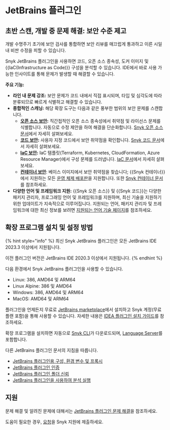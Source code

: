 # JetBrains 플러그인

## **초반 스캔, 개발 중 문제 해결: 보안 수준 제고**

개발 수명주기 초기에 보안 검사를 통합하면 보안 리뷰를 매끄럽게 통과하고 이른 시일 내 비싼 수정을 피할 수 있습니다.

Snyk JetBrains 플러그인을 사용하면 코드, 오픈 소스 종속성, 도커 이미지 및 {{IaC(Infrastructure as Code)}} 구성을 분석할 수 있습니다. IDE에서 바로 사용 가능한 인사이트를 통해 문제가 발생할 때 해결할 수 있습니다.

**주요 기능:**

- **라인 내 문제 강조:** 보안 문제가 코드 내에서 직접 표시되며, 타입 및 심각도에 따라 분류되므로 빠르게 식별하고 해결할 수 있습니다.
- **종합적인 스캐닝:** 해당 확장 도구는 다음과 같은 풍부한 범위의 보안 문제를 스캔합니다.
  - [**오픈 소스 보안**](https://snyk.io/product/open-source-security-management/)**:** 직간접적인 오픈 소스 종속성에서 취약점 및 라이선스 문제를 식별합니다. 자동으로 수정 제안을 하여 해결을 단순화합니다. [Snyk 오픈 소스 문서](https://docs.snyk.io/scan-using-snyk/snyk-open-source)에서 자세히 살펴보세요.
  - [**코드 보안**](https://snyk.io/product/snyk-code/)**:** 사용자 지정 코드에서 보안 취약점을 확인합니다. [Snyk 코드 문서](https://docs.snyk.io/scan-using-snyk/snyk-code)에서 자세히 살펴보세요.
  - [**IaC 보안**](https://snyk.io/product/infrastructure-as-code-security/)**:** IaC 템플릿(Terraform, Kubernetes, CloudFormation, Azure Resource Manager)에서 구성 문제를 드러냅니다. [IaC 문서](https://docs.snyk.io/scan-using-snyk/snyk-iac)에서 자세히 살펴보세요.
  - [**컨테이너 보안**](https://snyk.io/product/container-vulnerability-management/): 베이스 이미지에서 보안 취약점을 찾습니다; {{Snyk 컨테이너}}에서 지원하는 모든 [운영 체제 배포판](https://docs.snyk.io/scan-using-snyk/snyk-container/how-snyk-container-works/operating-system-distributions-supported-by-snyk-container)을 지원합니다. 또한 [Snyk 컨테이너 문서](https://docs.snyk.io/scan-using-snyk/snyk-container)를 참조하세요.
- **다양한 언어 및 프레임워크 지원:** {{Snyk 오픈 소스}} 및 {{Snyk 코드}}는 다양한 패키지 관리자, 프로그래밍 언어 및 프레임워크를 지원하며, 최신 기술을 지원하기 위한 업데이트가 지속적으로 이루어집니다. 지원되는 언어, 패키지 관리자 및 프레임워크에 대한 최신 정보를 보려면 [지원되는 언어 기술 페이지](https://docs.snyk.io/supported-languages-package-managers-and-frameworks)를 참조하세요.

## 확장 프로그램 설치 및 설정 방법

{% hint style="info" %}
최신 Snyk JetBrains 플러그인은 모든 JetBrains IDE 2023.3 이상에서 지원됩니다.

이전 플러그인 버전은 JetBrains IDE 2020.3 이상에서 지원됩니다.
{% endhint %}

다음 환경에서 Snyk JetBrains 플러그인을 사용할 수 있습니다.

- Linux: 386, AMD64 및 ARM64
- Linux Alpine: 386 및 AMD64
- Windows: 386, AMD64 및 ARM64
- MacOS: AMD64 및 ARM64

플러그인을 언제든지 무료로 [JetBrains marketplace](https://plugins.jetbrains.com/plugin/10972-snyk-vulnerability-scanner)에서 설치하고 Snyk 계정(무료 플랜 포함)을 통해 사용할 수 있습니다. 자세한 내용은 [IDEA 플러그인 설치 가이드](https://www.jetbrains.com/help/idea/managing-plugins.html)를 참조하세요.

확장 프로그램을 설치하면 자동으로 [Snyk CLI](https://docs.snyk.io/snyk-cli)가 다운로드되며, [Language Server](https://docs.snyk.io/scm-ide-and-ci-cd-integrations/snyk-ide-plugins-and-extensions/snyk-language-server)를 포함합니다.

다른 JetBrains 플러그인 문서의 지침을 따릅니다.

- [JetBrains 플러그인용 구성, 환경 변수 및 프록시](https://docs.snyk.io/scm-ide-and-ci-cd-integrations/snyk-ide-plugins-and-extensions/jetbrains-plugins/configuration-environment-variables-and-proxy-for-the-jetbrains-plugins)
- [JetBrains 플러그인 인증](https://docs.snyk.io/scm-ide-and-ci-cd-integrations/snyk-ide-plugins-and-extensions/jetbrains-plugins/authentication-for-the-jetbrains-plugins)
- [JetBrains 플러그인 폴더 신뢰](https://docs.snyk.io/scm-ide-and-ci-cd-integrations/snyk-ide-plugins-and-extensions/jetbrains-plugins/jetbrains-plugin-folder-trust)
- [JetBrains 플러그인을 사용하여 분석 실행](https://docs.snyk.io/scm-ide-and-ci-cd-integrations/snyk-ide-plugins-and-extensions/jetbrains-plugins/run-an-analysis-with-the-jetbrains-plugins)

## 지원

문제 해결 및 알려진 문제에 대해서는 [JetBrains 플러그인 문제 해결](https://docs.snyk.io/scm-ide-and-ci-cd-integrations/snyk-ide-plugins-and-extensions/jetbrains-plugins/troubleshooting-for-the-jetbrains-plugin)을 참조하세요.

도움이 필요한 경우, [요청](https://support.snyk.io)을 Snyk 지원에 제출하세요.